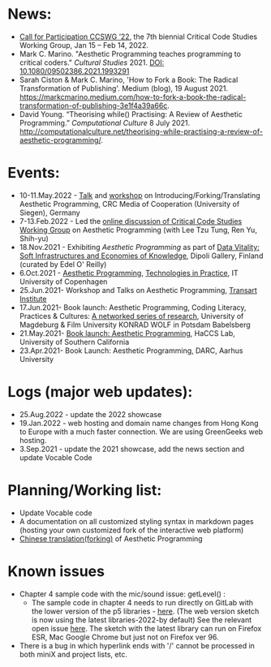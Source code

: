 # News:

* [Call for Participation CCSWG ’22](https://www.centreforthestudyof.net/?p=6045), the 7th biennial Critical Code Studies Working Group, Jan 15 – Feb 14, 2022.
*  Mark C. Marino. "Aesthetic Programming teaches programming to critical coders." *Cultural Studies* 2021. [DOI: 10.1080/09502386.2021.1993291](https://www.tandfonline.com/doi/full/10.1080/09502386.2021.1993291)
* Sarah Ciston & Mark C. Marino, 'How to Fork a Book: The Radical Transformation of Publishing'. Medium (blog), 19 August 2021. https://markcmarino.medium.com/how-to-fork-a-book-the-radical-transformation-of-publishing-3e1f4a39a66c.
* David Young. “Theorising while() Practising: A Review of Aesthetic Programming.” *Computational Culture* 8 July 2021. http://computationalculture.net/theorising-while-practising-a-review-of-aesthetic-programming/.

# Events:

* 10-11.May.2022 - [Talk](https://www.mediacoop.uni-siegen.de/en/events/introducing-aesthetic-programming-lecture-with-winnie-soon-geoff-cox-london-south-bank-university-aarhus-university/) and [workshop](https://www.mediacoop.uni-siegen.de/en/events/forking-translating-aesthetic-programming-workshop-with-winnie-soon-geoff-cox-london-south-bank-university-aarhus-university/) on Introducing/Forking/Translating Aesthetic Programming, CRC Media of Cooperation (University of Siegen), Germany
* 7-13.Feb.2022 - Led the [online discussion of Critical Code Studies Working Group](https://wg.criticalcodestudies.com/index.php?p=/categories/2022-week-4) on Aesthetic Programming (with Lee Tzu Tung, Ren Yu, Shih-yu)
* 18.Nov.2021 - Exhibiting *Aesthetic Programming* as part of [Data Vitality: Soft Infrastructures and Economies of Knowledge](https://www.aalto.fi/en/datavitality), Dipoli Gallery, Finland (curated by Edel O' Reilly)
* 6.Oct.2021 - [Aesthetic Programming](https://twitter.com/TiP_itu/status/1445691776442896385?s=20), [Technologies in Practice](https://tip.itu.dk/), IT University of Copenhagen
* 25.Jun.2021- Workshop and Talks on Aesthetic Programming, [Transart Institute](https://www.transartinstitute.org/intensives-202021-session-8)
* 17.Jun.2021- Book launch: Aesthetic Programming, Coding Literacy, Practices & Cultures:
[A networked series of research](colloquiuahttps://danvers.github.io/oncoding/), University of Magdeburg & Film University KONRAD WOLF in Potsdam Babelsberg
* 21.May.2021- [Book launch: Aesthetic Programming](https://www.youtube.com/watch?v=rGwLPWMtQVk), HaCCS Lab, University of Southern California
* 23.Apr.2021- Book Launch: Aesthetic Programming, DARC, Aarhus University

# Logs (major web updates):
* 25.Aug.2022 - update the 2022 showcase
* 19.Jan.2022 - web hosting and domain name changes from Hong Kong to Europe with a much faster connection. We are using GreenGeeks web hosting.
* 3.Sep.2021 - update the 2021 showcase, add the news section and update Vocable Code

# Planning/Working list:
* Update Vocable code
* A documentation on all customized styling syntax in markdown pages (hosting your own customized fork of the interactive web platform)
* [Chinese translation(forking)](https://hackmd.io/team/aesthetic-programming) of Aesthetic Programming

# Known issues

* Chapter 4 sample code with the mic/sound issue: getLevel() :
  - The sample code in chapter 4 needs to run directly on GitLab with the lower version of the p5 libraries - [here](https://aesthetic-programming.gitlab.io/book/). (The web version sketch is now using the latest libraries-2022-by default) See the relevant open issue [here](https://github.com/processing/p5.js-sound/issues/499). The sketch with the latest library can run on Firefox ESR, Mac Google Chrome but just not on Firefox ver 96.
* There is a bug in which hyperlink ends with '/' cannot be processed in both miniX and project lists, etc.
